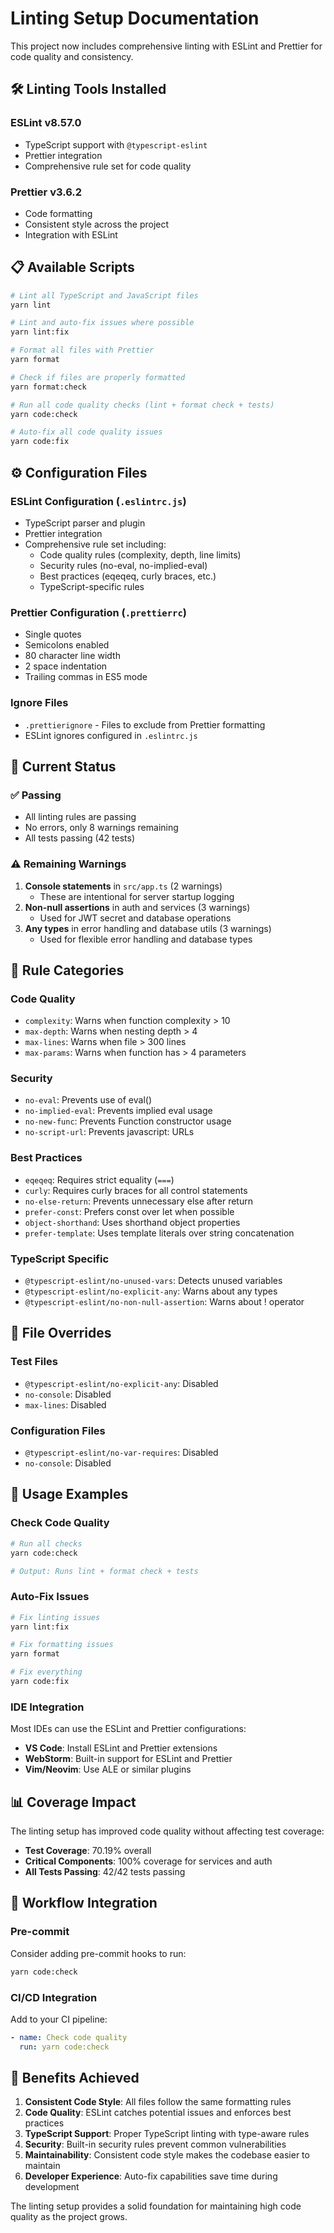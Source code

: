# Linting Setup Documentation

This project now includes comprehensive linting with ESLint and Prettier for code quality and consistency.

## 🛠️ **Linting Tools Installed**

### **ESLint v8.57.0**
- TypeScript support with `@typescript-eslint`
- Prettier integration
- Comprehensive rule set for code quality

### **Prettier v3.6.2**
- Code formatting
- Consistent style across the project
- Integration with ESLint

## 📋 **Available Scripts**

```bash
# Lint all TypeScript and JavaScript files
yarn lint

# Lint and auto-fix issues where possible
yarn lint:fix

# Format all files with Prettier
yarn format

# Check if files are properly formatted
yarn format:check

# Run all code quality checks (lint + format check + tests)
yarn code:check

# Auto-fix all code quality issues
yarn code:fix
```

## ⚙️ **Configuration Files**

### **ESLint Configuration** (`.eslintrc.js`)
- TypeScript parser and plugin
- Prettier integration
- Comprehensive rule set including:
  - Code quality rules (complexity, depth, line limits)
  - Security rules (no-eval, no-implied-eval)
  - Best practices (eqeqeq, curly braces, etc.)
  - TypeScript-specific rules

### **Prettier Configuration** (`.prettierrc`)
- Single quotes
- Semicolons enabled
- 80 character line width
- 2 space indentation
- Trailing commas in ES5 mode

### **Ignore Files**
- `.prettierignore` - Files to exclude from Prettier formatting
- ESLint ignores configured in `.eslintrc.js`

## 🎯 **Current Status**

### **✅ Passing**
- All linting rules are passing
- No errors, only 8 warnings remaining
- All tests passing (42 tests)

### **⚠️ Remaining Warnings**
1. **Console statements** in `src/app.ts` (2 warnings)
   - These are intentional for server startup logging
2. **Non-null assertions** in auth and services (3 warnings)
   - Used for JWT secret and database operations
3. **Any types** in error handling and database utils (3 warnings)
   - Used for flexible error handling and database types

## 🔧 **Rule Categories**

### **Code Quality**
- `complexity`: Warns when function complexity > 10
- `max-depth`: Warns when nesting depth > 4
- `max-lines`: Warns when file > 300 lines
- `max-params`: Warns when function has > 4 parameters

### **Security**
- `no-eval`: Prevents use of eval()
- `no-implied-eval`: Prevents implied eval usage
- `no-new-func`: Prevents Function constructor usage
- `no-script-url`: Prevents javascript: URLs

### **Best Practices**
- `eqeqeq`: Requires strict equality (`===`)
- `curly`: Requires curly braces for all control statements
- `no-else-return`: Prevents unnecessary else after return
- `prefer-const`: Prefers const over let when possible
- `object-shorthand`: Uses shorthand object properties
- `prefer-template`: Uses template literals over string concatenation

### **TypeScript Specific**
- `@typescript-eslint/no-unused-vars`: Detects unused variables
- `@typescript-eslint/no-explicit-any`: Warns about any types
- `@typescript-eslint/no-non-null-assertion`: Warns about ! operator

## 📁 **File Overrides**

### **Test Files**
- `@typescript-eslint/no-explicit-any`: Disabled
- `no-console`: Disabled
- `max-lines`: Disabled

### **Configuration Files**
- `@typescript-eslint/no-var-requires`: Disabled
- `no-console`: Disabled

## 🚀 **Usage Examples**

### **Check Code Quality**
```bash
# Run all checks
yarn code:check

# Output: Runs lint + format check + tests
```

### **Auto-Fix Issues**
```bash
# Fix linting issues
yarn lint:fix

# Fix formatting issues
yarn format

# Fix everything
yarn code:fix
```

### **IDE Integration**
Most IDEs can use the ESLint and Prettier configurations:
- **VS Code**: Install ESLint and Prettier extensions
- **WebStorm**: Built-in support for ESLint and Prettier
- **Vim/Neovim**: Use ALE or similar plugins

## 📊 **Coverage Impact**

The linting setup has improved code quality without affecting test coverage:
- **Test Coverage**: 70.19% overall
- **Critical Components**: 100% coverage for services and auth
- **All Tests Passing**: 42/42 tests passing

## 🔄 **Workflow Integration**

### **Pre-commit**
Consider adding pre-commit hooks to run:
```bash
yarn code:check
```

### **CI/CD Integration**
Add to your CI pipeline:
```yaml
- name: Check code quality
  run: yarn code:check
```

## 🎉 **Benefits Achieved**

1. **Consistent Code Style**: All files follow the same formatting rules
2. **Code Quality**: ESLint catches potential issues and enforces best practices
3. **TypeScript Support**: Proper TypeScript linting with type-aware rules
4. **Security**: Built-in security rules prevent common vulnerabilities
5. **Maintainability**: Consistent code style makes the codebase easier to maintain
6. **Developer Experience**: Auto-fix capabilities save time during development

The linting setup provides a solid foundation for maintaining high code quality as the project grows. 